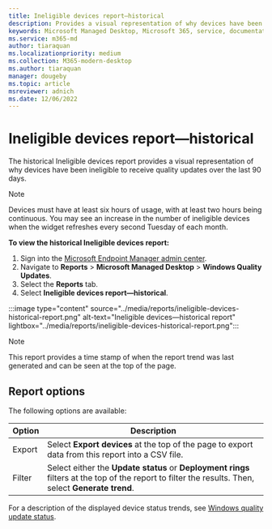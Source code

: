 ```yaml
---
title: Ineligible devices report—historical
description: Provides a visual representation of why devices have been ineligible to receive quality updates over the last 90 days.
keywords: Microsoft Managed Desktop, Microsoft 365, service, documentation
ms.service: m365-md
author: tiaraquan
ms.localizationpriority: medium
ms.collection: M365-modern-desktop
ms.author: tiaraquan
manager: dougeby
ms.topic: article
msreviewer: adnich
ms.date: 12/06/2022
---
```


# Ineligible devices report—historical

The historical Ineligible devices report provides a visual representation of why devices have been ineligible to receive quality updates over the last 90 days.

> [!NOTE]
> Devices must have at least six hours of usage, with at least two hours being continuous. You may see an increase in the number of ineligible devices when the widget refreshes every second Tuesday of each month.

**To view the historical Ineligible devices report:**

1. Sign into the [Microsoft Endpoint Manager admin center](https://go.microsoft.com/fwlink/?linkid=2109431).
1. Navigate to **Reports** > **Microsoft Managed Desktop** > **Windows Quality Updates**.
1. Select the **Reports** tab.
1. Select **Ineligible devices report—historical**.

:::image type="content" source="../media/reports/ineligible-devices-historical-report.png" alt-text="Ineligible devices—historical report" lightbox="../media/reports/ineligible-devices-historical-report.png":::

> [!NOTE]
> This report provides a time stamp of when the report trend was last generated and can be seen at the top of the page.

## Report options

The following options are available:

| Option | Description |
| ----- | ----- |
| Export | Select **Export devices** at the top of the page to export data from this report into a CSV file. |
| Filter | Select either the **Update status** or **Deployment rings** filters at the top of the report to filter the results. Then, select **Generate trend**. |

For a description of the displayed device status trends, see [Windows quality update status](../operate/reports.md#windows-quality-update-statuses).
